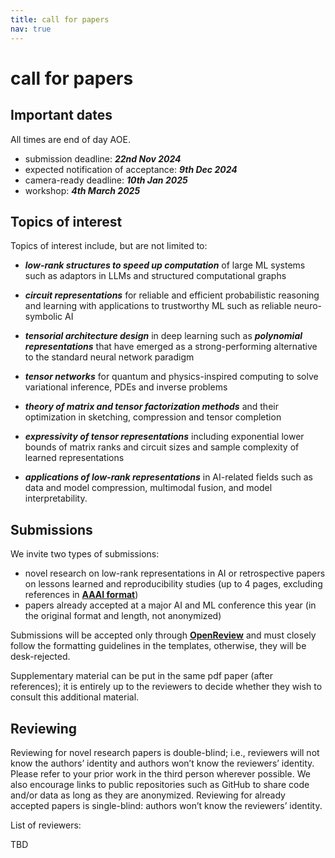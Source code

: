 ```yaml
---
title: call for papers
nav: true
---
```


# call for papers

## Important dates
All times are end of day AOE.
 - submission deadline: ***22nd Nov 2024***
 - expected notification of acceptance: ***9th Dec 2024***
 - camera-ready deadline: ***10th Jan 2025***
 - workshop: ***4th March 2025***


## Topics of interest

Topics of interest include, but are not limited to:

- ***low-rank structures to speed up computation*** of large ML systems such as adaptors in LLMs and structured computational graphs

- ***circuit representations*** for reliable and efficient probabilistic reasoning and learning with applications to trustworthy ML such as reliable neuro-symbolic AI

- ***tensorial architecture design*** in deep learning such as ***polynomial representations*** that have emerged as a strong-performing alternative to the standard neural network paradigm

- ***tensor networks*** for quantum and physics-inspired computing to solve variational inference, PDEs and inverse problems

- ***theory of matrix and tensor factorization methods*** and their optimization in sketching, compression and tensor completion

- ***expressivity of tensor representations*** including exponential lower bounds of matrix ranks and circuit sizes and sample complexity of learned representations

- ***applications of low-rank representations*** in AI-related fields such as data and model compression, multimodal fusion, and model interpretability. 

## Submissions

We invite two types of submissions:

- novel research on low-rank representations in AI or retrospective papers on lessons learned and reproducibility studies (up to 4 pages, excluding references in [**AAAI format**](https://aaai.org/conference/aaai/aaai-25/))
- papers already accepted at a major AI and ML conference this year (in the original format and length, not anonymized)

Submissions will be accepted only through [**OpenReview**](https://openreview.net/group?id=AAAI.org/2025/Workshop/CoLoRAI) and must closely follow the formatting guidelines in the templates, otherwise, they will be desk-rejected. 

Supplementary material can be put in the same pdf paper (after references); it is entirely up to the reviewers to decide whether they wish to consult this additional material.

## Reviewing

Reviewing for novel research papers is double-blind; i.e., reviewers will not know the authors’ identity and authors won’t know the reviewers’ identity. Please refer to your prior work in the third person wherever possible. We also encourage links to public repositories such as GitHub to share code and/or data as long as they are anonymized.
Reviewing for already accepted papers is single-blind: authors won’t know the reviewers’ identity.

List of reviewers:

TBD


